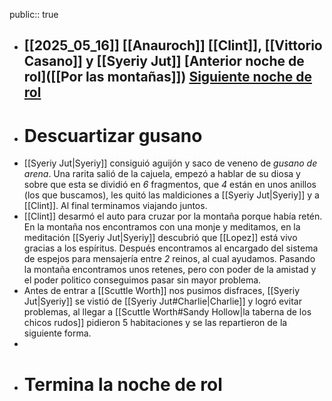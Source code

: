 public:: true

- [[2025_05_16]]
  [[Anauroch]]
  [[Clint]], [[Vittorio Casano]] y [[Syeriy Jut]]
  [Anterior noche de rol]([[Por las montañas]])
  [Siguiente noche de rol]([["Gawain"]])
  ---
- # Descuartizar gusano
- [[Syeriy Jut|Syeriy]] consiguió aguijón y saco de veneno de *gusano de arena*.
  Una rarita salió de la cajuela, empezó a hablar de su diosa y sobre que esta se dividió en *6* fragmentos, que *4* están en unos anillos (los que buscamos), les quitó las maldiciones a [[Syeriy Jut|Syeriy]] y a [[Clint]]. Al final terminamos viajando juntos.
- [[Clint]] desarmó el auto para cruzar por la montaña porque había retén. En la montaña nos encontramos con una monje y meditamos, en la meditación [[Syeriy Jut|Syeriy]] descubrió que [[Lopez]] está vivo gracias a los espíritus. Después encontramos al encargado del sistema de espejos para mensajería entre *2* reinos, al cual ayudamos. Pasando la montaña encontramos unos retenes, pero con poder de la amistad y el poder politico conseguimos pasar sin mayor problema.
- Antes de entrar a [[Scuttle Worth]] nos pusimos disfraces, [[Syeriy Jut|Syeriy]] se vistió de [[Syeriy Jut#Charlie|Charlie]] y logró evitar problemas, al llegar a [[Scuttle Worth#Sandy Hollow|la taberna de los chicos rudos]] pidieron 5 habitaciones y se las repartieron de la siguiente forma.
-
- # Termina la noche de rol